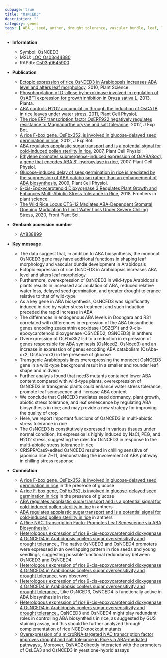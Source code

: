 ```yaml
---
subpage: true
title: "OsNCED3"
description: ""
category: genes
tags: [ ABA , seed, anther, drought tolerance, vascular bundle, leaf, leaf shape, seed germination, drought, leaf senescence, senescence, tolerance, abiotic stress, stress, biotic stress, ABA, quality, stress tolerance, plant growth, ABA biosynthesis, chilling, stress response, chilling stress]
---
```


* **Information**  
    + Symbol: OsNCED3  
    + MSU: [LOC_Os03g44380](http://rice.plantbiology.msu.edu/cgi-bin/ORF_infopage.cgi?orf=LOC_Os03g44380)  
    + RAPdb: [Os03g0645900](http://rapdb.dna.affrc.go.jp/viewer/gbrowse_details/irgsp1?name=Os03g0645900)  

* **Publication**  
    + [Ectopic expression of rice OsNCED3 in Arabidopsis increases ABA level and alters leaf morphology](http://www.ncbi.nlm.nih.gov/pubmed?term=Ectopic+expression+of+rice+OsNCED3+in+Arabidopsis+increases+ABA+level+and+alters+leaf+morphology%5BTitle%5D), 2010, Plant Science.
    + [Phosphorylation of D-allose by hexokinase involved in regulation of OsABF1 expression for growth inhibition in Oryza sativa L](http://www.ncbi.nlm.nih.gov/pubmed?term=Phosphorylation+of+D-allose+by+hexokinase+involved+in+regulation+of+OsABF1+expression+for+growth+inhibition+in+Oryza+sativa+L%5BTitle%5D), 2013, Planta.
    + [ABA controls H2O2 accumulation through the induction of OsCATB in rice leaves under water stress](http://www.ncbi.nlm.nih.gov/pubmed?term=ABA+controls+H2O2+accumulation+through+the+induction+of+OsCATB+in+rice+leaves+under+water+stress%5BTitle%5D), 2011, Plant Cell Physiol.
    + [The rice ERF transcription factor OsERF922 negatively regulates resistance to Magnaporthe oryzae and salt tolerance](http://www.ncbi.nlm.nih.gov/pubmed?term=The+rice+ERF+transcription+factor+OsERF922+negatively+regulates+resistance+to+Magnaporthe+oryzae+and+salt+tolerance%5BTitle%5D), 2012, J Exp Bot.
    + [A rice F-box gene, OsFbx352, is involved in glucose-delayed seed germination in rice](http://www.ncbi.nlm.nih.gov/pubmed?term=A+rice+F-box+gene,+OsFbx352,+is+involved+in+glucose-delayed+seed+germination+in+rice%5BTitle%5D), 2012, J Exp Bot.
    + [ABA regulates apoplastic sugar transport and is a potential signal for cold-induced pollen sterility in rice](http://www.ncbi.nlm.nih.gov/pubmed?term=ABA+regulates+apoplastic+sugar+transport+and+is+a+potential+signal+for+cold-induced+pollen+sterility+in+rice%5BTitle%5D), 2007, Plant Cell Physiol.
    + [Ethylene promotes submergence-induced expression of OsABA8ox1, a gene that encodes ABA 8'-hydroxylase in rice](http://www.ncbi.nlm.nih.gov/pubmed?term=Ethylene+promotes+submergence-induced+expression+of+OsABA8ox1,+a+gene+that+encodes+ABA+8'-hydroxylase+in+rice%5BTitle%5D), 2007, Plant Cell Physiol.
    + [Glucose-induced delay of seed germination in rice is mediated by the suppression of ABA catabolism rather than an enhancement of ABA biosynthesis](http://www.ncbi.nlm.nih.gov/pubmed?term=Glucose-induced+delay+of+seed+germination+in+rice+is+mediated+by+the+suppression+of+ABA+catabolism+rather+than+an+enhancement+of+ABA+biosynthesis%5BTitle%5D), 2009, Plant Cell Physiol.
    + [9-cis-Epoxycarotenoid Dioxygenase 3 Regulates Plant Growth and Enhances Multi-Abiotic Stress Tolerance in Rice](http://www.ncbi.nlm.nih.gov/pubmed?term=9-cis-Epoxycarotenoid+Dioxygenase+3+Regulates+Plant+Growth+and+Enhances+Multi-Abiotic+Stress+Tolerance+in+Rice%5BTitle%5D), 2018, Frontiers in plant science.
    + [The Wild Rice Locus CTS-12 Mediates ABA-Dependent Stomatal Opening Modulation to Limit Water Loss Under Severe Chilling Stress](http://www.ncbi.nlm.nih.gov/pubmed?term=The+Wild+Rice+Locus+CTS-12+Mediates+ABA-Dependent+Stomatal+Opening+Modulation+to+Limit+Water+Loss+Under+Severe+Chilling+Stress%5BTitle%5D), 2020, Front Plant Sci.

* **Genbank accession number**  
    + [AY838899](http://www.ncbi.nlm.nih.gov/nuccore/AY838899)

* **Key message**  
    + The data suggest that, in addition to ABA biosynthesis, the monocot OsNCED3 gene may have additional functions in shaping leaf morphology and vascular bundle development in Arabidopsis
    + Ectopic expression of rice OsNCED3 in Arabidopsis increases ABA level and alters leaf morphology
    + Furthermore, overexpression of OsNCED3 in wild-type Arabidopsis plants results in increased accumulation of ABA, reduced relative water loss, delayed seed germination, and greater drought tolerance relative to that of wild-type
    + As a key gene in ABA biosynthesis, OsNCED3 was significantly induced in rice by water stress treatment and such induction preceded the rapid increase in ABA
    + The differences in endogenous ABA levels in Doongara and R31 correlated with differences in expression of the ABA biosynthetic genes encoding zeaxanthin epoxidase (OSZEP1) and 9-cis-epoxycarotenoid dioxygenase (OSNCED2, OSNCED3) in anthers
    + Overexpression of OsFbx352 led to a reduction in expression of genes responsible for ABA synthesis (OsNced2, OsNced3) and an increase in expression of genes encoding ABA catabolism (OsAba-ox2, OsAba-ox3) in the presence of glucose
    + Transgenic Arabidopsis lines overexpressing the monocot OsNCED3 gene in a wild-type background result in a smaller and rounder leaf shape and midvein
    + Further analysis found that nced3 mutants contained lower ABA content compared with wild-type plants, overexpression of OsNCED3 in transgenic plants could enhance water stress tolerance, promote leaf senescence and increase ABA content
    + We conclude that OsNCED3 mediates seed dormancy, plant growth, abiotic stress tolerance, and leaf senescence by regulating ABA biosynthesis in rice; and may provide a new strategy for improving the quality of crop
    + Here, we report important functions of OsNCED3 in multi-abiotic stress tolerance in rice
    + The OsNCED3 is constitutively expressed in various tissues under normal condition, Its expression is highly induced by NaCl, PEG, and H2O2 stress, suggesting the roles for OsNCED3 in response to the multi-abiotic stress tolerance in rice
    + CRISPR/Cas9-edited OsNCED3 resulted in chilling sensitive of japonica rice ZH11, demonstrating the involvement of ABA pathway in chilling stress response

* **Connection**  
    + [A rice F-box gene, OsFbx352, is involved in glucose-delayed seed germination in rice](OsAba-ox2,+OsAba-ox3) in the presence of glucose
    + [A rice F-box gene, OsFbx352, is involved in glucose-delayed seed germination in rice](OsAba-ox2,+OsAba-ox3) in the presence of glucose
    + [ABA regulates apoplastic sugar transport and is a potential signal for cold-induced pollen sterility in rice](OSNCED2,+OSNCED3) in anthers
    + [ABA regulates apoplastic sugar transport and is a potential signal for cold-induced pollen sterility in rice](OSNCED2,+OSNCED3) in anthers
    + [A Rice NAC Transcription Factor Promotes Leaf Senescence via ABA Biosynthesis.](OsABA8ox1))
    + [Heterologous expression of rice 9-cis-epoxycarotenoid dioxygenase 4 OsNCED4 in Arabidopsis confers sugar oversensitivity and drought tolerance.](http://www.ncbi.nlm.nih.gov/pubmed?term=Heterologous+expression+of+rice+9-cis-epoxycarotenoid+dioxygenase+4+OsNCED4+in+Arabidopsis+confers+sugar+oversensitivity+and+drought+tolerance.%5BTitle%5D),  The native OsNCED3 and OsNCED4 promoters were expressed in an overlapping pattern in rice seeds and young seedlings, suggesting possible functional redundancy between OsNCED3 and OsNCED4
    + [Heterologous expression of rice 9-cis-epoxycarotenoid dioxygenase 4 OsNCED4 in Arabidopsis confers sugar oversensitivity and drought tolerance.](150<U+00A0>mM+NaCl) was observed
    + [Heterologous expression of rice 9-cis-epoxycarotenoid dioxygenase 4 OsNCED4 in Arabidopsis confers sugar oversensitivity and drought tolerance.](http://www.ncbi.nlm.nih.gov/pubmed?term=Heterologous+expression+of+rice+9-cis-epoxycarotenoid+dioxygenase+4+OsNCED4+in+Arabidopsis+confers+sugar+oversensitivity+and+drought+tolerance.%5BTitle%5D), Like OsNCED3, OsNCED4 is functionally active in ABA biosynthesis in rice
    + [Heterologous expression of rice 9-cis-epoxycarotenoid dioxygenase 4 OsNCED4 in Arabidopsis confers sugar oversensitivity and drought tolerance.](http://www.ncbi.nlm.nih.gov/pubmed?term=Heterologous+expression+of+rice+9-cis-epoxycarotenoid+dioxygenase+4+OsNCED4+in+Arabidopsis+confers+sugar+oversensitivity+and+drought+tolerance.%5BTitle%5D),  OsNCED3 and OsNCED4 might play redundant roles in controlling ABA biosynthesis in rice, as suggested by GUS staining assay, but this should be further analyzed through complementation of rice NCED knockout mutants
    + [Overexpression of a microRNA-targeted NAC transcription factor improves drought and salt tolerance in Rice via ABA-mediated pathways.](http://www.ncbi.nlm.nih.gov/pubmed?term=Overexpression+of+a+microRNA-targeted+NAC+transcription+factor+improves+drought+and+salt+tolerance+in+Rice+via+ABA-mediated+pathways.%5BTitle%5D),  Moreover, OsNAC2 directly interacted with the promoters of OsLEA3 and OsNCED3 in yeast one-hybrid assays



